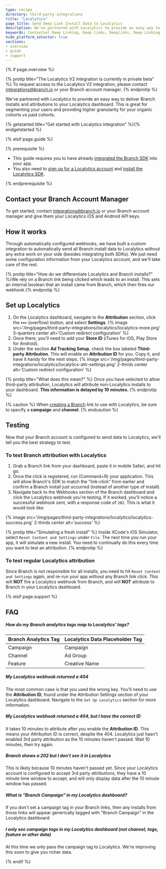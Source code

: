 ```yaml
---
type: recipe
directory: third-party-integrations
title: "Localytics"
page_title: Send Deep Link Install Data to Localytics
description: We’ve partnered with Localytics to provide an easy way to deliver Branch installs and attributions to your Localytics dashboard. Learn how to set it up.
keywords: Contextual Deep Linking, Deep links, Deeplinks, Deep Linking, Deeplinking, Deferred Deep Linking, Deferred Deeplinking, Google App Indexing, Google App Invites, Apple Universal Links, Apple Spotlight Search, Facebook App Links, AppLinks, Deepviews, Deep views, Analytics, Install Data, Localytics
hide_platform_selector: true
sections:
- overview
- guide
- support
---
```


{% if page.overview %}

{% protip title="The Localytics V2 integration is currently in private beta" %}
To request access to the Localytics V2 integration, please contact [integrations@branch.io](mailto:integrations@branch.io) or your Branch account manager. 
{% endprotip %}

We've partnered with Localytics to provide an easy way to deliver Branch installs and attributions to your Localytics dashboard. This is great for segmenting your users and providing higher granularity for your organic cohorts vs paid cohorts.

{% getstarted title="Get started with Localytics integration" %}{% endgetstarted %}

{% elsif page.guide %}

{% prerequisite %}

- This guide requires you to have already [integrated the Branch SDK]({{base.url}}/getting-started/sdk-integration-guide) into your app.
- You also need to [sign up for a Localytics account](https://www.localytics.com/free-trial-signup/) and [install the Localytics SDK](http://docs.localytics.com/).

{% endprerequisite %}

## Contact your Branch Account Manager

To get started, contact integrations@branch.io or your Branch account manager and give them your Localytics iOS and Android API keys.

## How it works

Through automatically configured webhooks, we have built a custom integration to automatically send all Branch install data to Localytics without any extra work on your side (besides integrating both SDKs). We just need some configuration information from your Localytics account, and we'll take care of the rest.

{% protip title="How do we differentiate Localytics and Branch installs?" %}We rely on a Branch link being clicked which leads to an install. This sets an internal boolean that an install came from Branch, which then fires our webhook.{% endprotip %}

## Set up Localytics

1. On the Localytics dashboard, navigate to the **Attribution** section, click the **•••** (overflow) button, and select **Settings**. {% image src='/img/pages/third-party-integrations/localytics/localytics-more.png' 3-quarters center alt='Custom redirect configuration' %}
1. Once there, you'll need to add your **Store ID** (iTunes for iOS, Play Store for Android).
1. Under the section **Ad Tracking Setup**, check the box labeled **Third-party Attribution**. This will enable an **Attribution ID** for you. Copy it, and have it handy for the next steps. {% image src='/img/pages/third-party-integrations/localytics/localytics-attr-settings.png' 2-thirds center alt='Custom redirect configuration' %}

{% protip title="What does this mean?" %}
Once you have selected to allow third-party attribution, Localytics will attribute non-Localytics installs to your dashboard. **This information is delayed by 10 minutes.**
{% endprotip %}

{% caution %}
When [creating a Branch]({{base.url}}/getting-started/creating-links-other-ways) link to use with Localytics, be sure to specify a **campaign** and **channel**.
{% endcaution %}

## Testing

Now that your Branch account is configured to send data to Localytics, we'll tell you the best strategy to test.

### To test Branch attribution with Localytics

1. Grab a Branch link from your dashboard, paste it in mobile Safari, and hit go.
1. Once the click is registered, run (Command+R) your application. This will allow Branch's SDK to match the "link-click" from earlier and confirm a Branch install just occurred (instead of another type of install).
1. Navigate back to the Webhooks section of the Branch dashboard and click the Localytics webhook you're testing. If it worked, you'll notice a successful webhook sent, with a response code of `202`. This is what it would look like:

{% image src='/img/pages/third-party-integrations/localytics/localytics-success.png' 2-thirds center alt='success' %}

{% protip title="Simulating a fresh install" %}
Inside XCode's iOS Simulator, select `Reset Content and Settings` under `File`. The next time you run your app, it will simulate a new install. You need to continually do this every time you want to test an attribution.
{% endprotip %}


### To test regular Localytics attribution

Since Branch is not responsible for all installs, you need to hit `Reset Content and Settings` again, and re-run your app without any Branch link click. This will **NOT** fire a Localytics webhook from Branch, and will **NOT** attribute to Branch in your Localytics dashboard.

{% elsif page.support %}

## FAQ

##### How do my Branch analytics tags map to Localytics' tags?

Branch Analytics Tag | Localytics Data Placeholder Tag
--- | ---
Campaign | Campaign
Channel | Ad Group 
Feature | Creative Name

##### My Localytics webhook returned a 404

The most common case is that you used the wrong key. You'll need to use the **Attribution ID**, found under the Attribution Settings section of your Localytics dashboard. Navigate to the `Set Up Localytics` section for more information.

##### My Localytics webhook returned a 404, but I have the correct ID

It takes 10 minutes to attribute after you enable the **Attribution ID**. This means your Attribution ID is correct, despite the 404. Localytics just hasn't enabled 3rd party attribution as the 10 minutes haven't passed. Wait 10 minutes, then try again.

##### Branch shows a 202 but I don't see it in Localytics

This is likely because 10 minutes haven't passed yet. Since your Localytics account is configured to accept 3rd party attributions, they have a 10 minute time window to accept, and will only display data after the 10 minute window has passed.

##### What is "Branch Campaign" in my Localytics dashboard?
If you don't set a campaign tag in your Branch links, then any installs from those links will appear generically tagged with "Branch Campaign" in the Localytics dashboard. 

##### I only see campaign tags in my Localytics dashboard (not channel, tags, feature or other data)
At this time we only pass the campaign tag to Localytics. We're improving this soon to give you richer data.

{% endif %}
